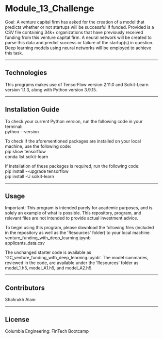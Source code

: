 # Module_13_Challenge
Goal: A venture capital firm has asked for the creation of a model that predicts whether or not startups will be successful if funded. Provided is a CSV file containing 34k+ organizations that have previously received funding from this venture capital firm. A neural network will be created to parse this data and predict success or failure of the startup(s) in question. Deep learning models using neural networks will be employed to achieve this task. 

---

## Technologies

This programs makes use of TensorFlow version 2.11.0 and Scikit-Learn version 1.1.3, along with Python version 3.9.15. 

---

## Installation Guide

To check your current Python version, run the following code in your terminal:    
python --version  

To check if the aforementioned packages are installed on your local machine, use the following code:    
pip show tensorflow    
conda list scikit-learn    

If installation of these packages is required, run the following code:     
pip install --upgrade tensorflow  
pip install -U scikit-learn   

---

## Usage

Important: This program is intended purely for academic purposes, and is solely an example of what is possible. This repository, program, and relevant files are not intended to provide actual investment advice.  

To begin using this program, please download the following files (included in the repository as well as the 'Resources' folder) to your local machine.   
venture_funding_with_deep_learning.ipynb  
applicants_data.csv

The unchanged starter code is available as 'GC_venture_funding_with_deep_learning.ipynb'. The model summaries, reviewed in the code, are available under the 'Resources' folder as model_1.h5, model_A1.h5, and model_A2.h5.  

---

## Contributors

Shahrukh Alam

---

## License

Columbia Engineering: FinTech Bootcamp
